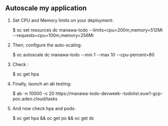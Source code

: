 
## Autoscale my application

1. Set CPU and Memory limits on your deployment:


    $ oc set resources dc manawa-todo --limits=cpu=200m,memory=512Mi --requests=cpu=100m,memory=256Mi 
    

3. Then, configure the auto-scaling:


    $ oc autoscale dc manawa-todo --min 1 --max 10 --cpu-percent=80


4. Check :

    $ oc get hpa


  

4. Finally, launch an ab testing:


    $ ab -n 10000 -c 20 https://manawa-todo-devweek-<LDAP>-todolist.euw1-gcp-poc.adeo.cloud/tasks



  

5. And now check hpa and pods:


    $ oc get hpa && oc get po && oc get dc



